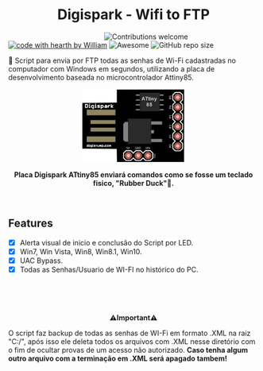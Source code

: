 
<h1 align="center">Digispark - Wifi to FTP</h1>

&nbsp;&nbsp;&nbsp;&nbsp;&nbsp;&nbsp;&nbsp;&nbsp;&nbsp;&nbsp;&nbsp;&nbsp;&nbsp;&nbsp;&nbsp;&nbsp;&nbsp;&nbsp;&nbsp;&nbsp;&nbsp;&nbsp;&nbsp;&nbsp;&nbsp;&nbsp;&nbsp;&nbsp;&nbsp;&nbsp;&nbsp;&nbsp;&nbsp;&nbsp;&nbsp;&nbsp;&nbsp;&nbsp;&nbsp;&nbsp;&nbsp;&nbsp;&nbsp;&nbsp;&nbsp;&nbsp;&nbsp;&nbsp;
![Contributions welcome](https://img.shields.io/badge/contributions-welcome-green.svg)
[![code with hearth by William](https://img.shields.io/badge/<%5C>%20with%20♥%20by-Will-red)](https://github.com/Fincao)
![Awesome](https://cdn.rawgit.com/sindresorhus/awesome/d7305f38d29fed78fa85652e3a63e154dd8e8829/media/badge.svg)
![GitHub repo size](https://img.shields.io/github/repo-size/Fincao/Digispark-Wifi-to-FTP)

🔑 Script para envia por FTP todas as senhas de Wi-Fi cadastradas no computador com Windows em segundos, utilizando a placa de desenvolvimento baseada no microcontrolador Attiny85.


<p align="center">
 <img alt="digispark" src="https://github.com/Fincao/Digispark-Wifi-to-FTP/blob/master/img/digispart-represent.png" width="209px">
</p>
<p align="center" font size="3">
  <b>Placa Digispark ATtiny85 enviará comandos como se fosse um teclado fisico, "Rubber Duck"🐤.</b>
</p>
<br>

## Features 
- [x] Alerta visual de inicio e conclusão do Script por LED.
- [x] Win7, Win Vista, Win8, Win8.1, Win10.
- [x] UAC Bypass.
- [x] Todas as Senhas/Usuario de WI-FI no histórico do PC.

<br>
<br>
<br>


<p align="center">
 ⚠️<b>Important</b>⚠️
</p>

O script faz backup de todas as senhas de WI-Fi em formato .XML
na raiz "C:/", após isso ele deleta todos os arquivos com .XML nesse
diretório com o fim de ocultar provas de um acesso não autorizado.
<b>Caso tenha algum outro arquivo com a terminação em .XML será apagado tambem!</b>
